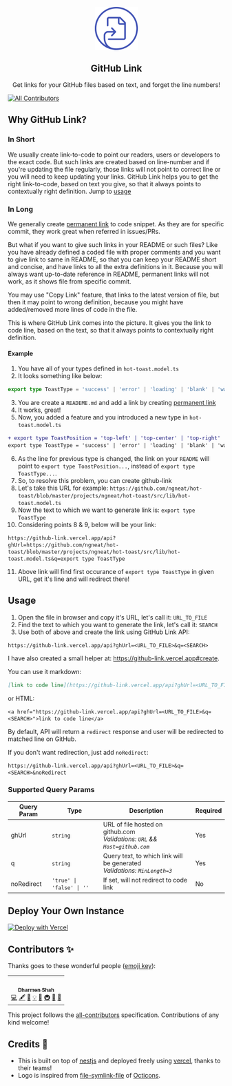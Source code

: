 <p align="center">
 <img width="100px" src="./github-link.svg" align="center" alt="GitHub Link" />
 <h2 align="center">GitHub Link</h2>
 <p align="center">Get links for your GitHub files based on text, and forget the line numbers!</p>
</p>

<!-- ALL-CONTRIBUTORS-BADGE:START - Do not remove or modify this section -->
[![All Contributors](https://img.shields.io/badge/all_contributors-1-orange.svg?style=flat-square)](#contributors-)
<!-- ALL-CONTRIBUTORS-BADGE:END -->

## Why GitHub Link?

### In Short

We usually create link-to-code to point our readers, users or developers to the exact code. But such links are created based on line-number and if you're updating the file regularly, those links will not point to correct line or you will need to keep updating your links. GitHub Link helps you to get the right link-to-code, based on text you give, so that it always points to contextually right definition. Jump to [usage](#usage)

### In Long

We generally create [permanent link](https://docs.github.com/en/github/managing-your-work-on-github/creating-a-permanent-link-to-a-code-snippet) to code snippet. As they are for specific commit, they work great when referred in issues/PRs.

But what if you want to give such links in your README or such files? Like you have already defined a coded file with proper comments and you want to give link to same in README, so that you can keep your README short and concise, and have links to all the extra definitions in it. Because you will always want up-to-date reference in README, permanent links will not work, as it shows file from specific commit.

You may use "Copy Link" feature, that links to the latest version of file, but then it may point to wrong definition, because you might have added/removed more lines of code in the file.

This is where GitHub Link comes into the picture. It gives you the link to code line, based on the text, so that it always points to contextually right definition.

#### Example

1. You have all of your types defined in `hot-toast.model.ts`
2. It looks something like below:

```typescript
export type ToastType = 'success' | 'error' | 'loading' | 'blank' | 'warning';
```

3. You are create a `READEME.md` and add a link by creating [permanent link](https://docs.github.com/en/github/managing-your-work-on-github/creating-a-permanent-link-to-a-code-snippet)
4. It works, great!
5. Now, you added a feature and you introduced a new type in `hot-toast.model.ts`

```diff
+ export type ToastPosition = 'top-left' | 'top-center' | 'top-right' | 'bottom-left' | 'bottom-center' | 'bottom-right';
export type ToastType = 'success' | 'error' | 'loading' | 'blank' | 'warning';
```

6. As the line for previous type is changed, the link on your `README` will point to `export type ToastPosition...`, instead of `export type ToastType...`.
7. So, to resolve this problem, you can create github-link
8. Let's take this URL for example: `https://github.com/ngneat/hot-toast/blob/master/projects/ngneat/hot-toast/src/lib/hot-toast.model.ts`
9. Now the text to which we want to generate link is: `export type ToastType`
10. Considering points 8 & 9, below will be your link:

```
https://github-link.vercel.app/api?ghUrl=https://github.com/ngneat/hot-toast/blob/master/projects/ngneat/hot-toast/src/lib/hot-toast.model.ts&q=export type ToastType
```

11. Above link will find first occurance of `export type ToastType` in given URL, get it's line and will redirect there!

## Usage

1. Open the file in browser and copy it's URL, let's call it: `URL_TO_FILE`
2. Find the text to which you want to generate the link, let's call it: `SEARCH`
3. Use both of above and create the link using GitHub Link API:

```
https://github-link.vercel.app/api?ghUrl=<URL_TO_FILE>&q=<SEARCH>
```

I have also created a small helper at: <https://github-link.vercel.app#create>.

You can use it markdown:

```markdown
[link to code line](https://github-link.vercel.app/api?ghUrl=<URL_TO_FILE>&q=<SEARCH>)
```

or HTML:

```
<a href="https://github-link.vercel.app/api?ghUrl=<URL_TO_FILE>&q=<SEARCH>">link to code line</a>
```

By default, API will return a `redirect` response and user will be redirected to matched line on GitHub.

If you don't want redirection, just add `noRedirect`:

```
https://github-link.vercel.app/api?ghUrl=<URL_TO_FILE>&q=<SEARCH>&noRedirect
```

### Supported Query Params

| Query Param | Type                      | Description                                                                   | Required |
| ----------- | ------------------------- | ----------------------------------------------------------------------------- | -------- |
| ghUrl       | `string`                  | URL of file hosted on github.com<br>*Validations: `URL` && `Host=github.com`* | Yes      |
| q           | `string`                  | Query text, to which link will be generated<br>*Validations: `MinLength=3`*   | Yes      |
| noRedirect  | `'true' \| 'false' \| ''` | If set, will not redirect to code link                                        | No       |

## Deploy Your Own Instance

[![Deploy with Vercel](https://vercel.com/button)](https://vercel.com/new/git/external?repository-url=https%3A%2F%2Fgithub.com%2Fshhdharmen%2Fgithub-link)

## Contributors ✨

Thanks goes to these wonderful people ([emoji key](https://allcontributors.org/docs/en/emoji-key)):

<!-- ALL-CONTRIBUTORS-LIST:START - Do not remove or modify this section -->
<!-- prettier-ignore-start -->
<!-- markdownlint-disable -->
<table>
  <tr>
    <td align="center"><a href="https://github.com/shhdharmen"><img src="https://avatars.githubusercontent.com/u/6831283?v=4?s=100" width="100px;" alt=""/><br /><sub><b>Dharmen Shah</b></sub></a><br /><a href="https://github.com/shhdharmen/github-link/commits?author=shhdharmen" title="Code">💻</a> <a href="#content-shhdharmen" title="Content">🖋</a> <a href="https://github.com/shhdharmen/github-link/commits?author=shhdharmen" title="Documentation">📖</a> <a href="#example-shhdharmen" title="Examples">💡</a> <a href="#ideas-shhdharmen" title="Ideas, Planning, & Feedback">🤔</a> <a href="#infra-shhdharmen" title="Infrastructure (Hosting, Build-Tools, etc)">🚇</a> <a href="#maintenance-shhdharmen" title="Maintenance">🚧</a> <a href="#research-shhdharmen" title="Research">🔬</a></td>
  </tr>
</table>

<!-- markdownlint-restore -->
<!-- prettier-ignore-end -->

<!-- ALL-CONTRIBUTORS-LIST:END -->

This project follows the [all-contributors](https://github.com/all-contributors/all-contributors) specification. Contributions of any kind welcome!

## Credits 🙌

- This is built on top of [nestjs](https://nestjs.com/) and deployed freely using [vercel](https://vercel.com/), thanks to their teams!
- Logo is inspired from [file-symlink-file](https://octicons-primer.vercel.app/octicons/file-symlink-file-24) of [Octicons](https://primer.style/octicons/).
